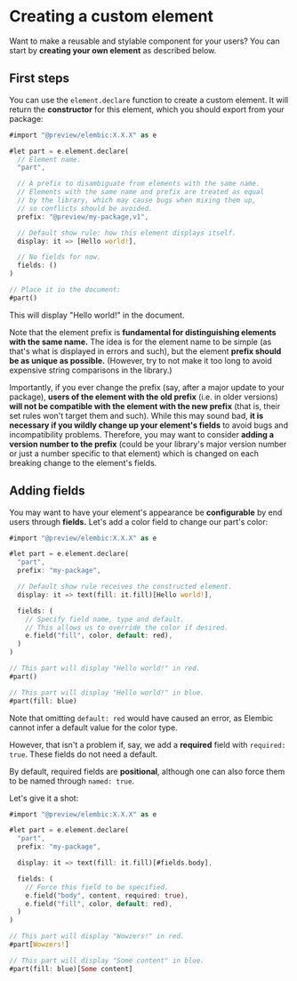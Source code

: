 # Creating a custom element

Want to make a reusable and stylable component for your users? You can start by **creating your own element** as described below.

## First steps

You can use the `element.declare` function to create a custom element.
It will return the **constructor** for this element, which you should export from your package:

```rs
#import "@preview/elembic:X.X.X" as e

#let part = e.element.declare(
  // Element name.
  "part",

  // A prefix to disambiguate from elements with the same name.
  // Elements with the same name and prefix are treated as equal
  // by the library, which may cause bugs when mixing them up,
  // so conflicts should be avoided.
  prefix: "@preview/my-package,v1",

  // Default show rule: how this element displays itself.
  display: it => [Hello world!],

  // No fields for now.
  fields: ()
)

// Place it in the document:
#part()
```

This will display "Hello world!" in the document.

Note that the element prefix is **fundamental for distinguishing elements with the same name.** The idea is for the element name to be simple (as that's what is displayed in errors and such), but the element **prefix should be as unique as possible.** (However, try to not make it too long to avoid expensive string comparisons in the library.)

Importantly, if you ever change the prefix (say, after a major update to your package), **users of the element with the old prefix** (i.e. in older versions) **will not be compatible with the element with the new prefix** (that is, their set rules won't target them and such). While this may sound bad, **it is necessary if you wildly change up your element's fields** to avoid bugs and incompatibility problems. Therefore, you may want to consider **adding a version number to the prefix** (could be your library's major version number or just a number specific to that element) which is changed on each breaking change to the element's fields.

## Adding fields

You may want to have your element's appearance be **configurable** by end users through **fields.**
Let's add a color field to change our part's color:

```rs
#import "@preview/elembic:X.X.X" as e

#let part = e.element.declare(
  "part",
  prefix: "my-package",

  // Default show rule receives the constructed element.
  display: it => text(fill: it.fill)[Hello world!],

  fields: (
    // Specify field name, type and default.
    // This allows us to override the color if desired.
    e.field("fill", color, default: red),
  )
)

// This part will display "Hello world!" in red.
#part()

// This part will display "Hello world!" in blue.
#part(fill: blue)
```

Note that omitting `default: red` would have caused an error, as Elembic cannot infer a default value for the color type.

However, that isn't a problem if, say, we add a **required** field with `required: true`. These fields do not need a default.

By default, required fields are **positional**, although one can also force them to be named through `named: true`.

Let's give it a shot:

```rs
#import "@preview/elembic:X.X.X" as e

#let part = e.element.declare(
  "part",
  prefix: "my-package",

  display: it => text(fill: it.fill)[#fields.body],

  fields: (
    // Force this field to be specified.
    e.field("body", content, required: true),
    e.field("fill", color, default: red),
  )
)

// This part will display "Wowzers!" in red.
#part[Wowzers!]

// This part will display "Some content" in blue.
#part(fill: blue)[Some content]
```
